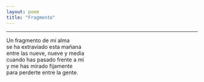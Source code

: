 ```yaml
---
layout: poem
title: "Fragmento"
---
```


-----

Un fragmento de mi alma<br>
se ha extraviado esta mañana<br>
entre las nueve, nueve y media<br>
cuando has pasado frente a mí<br>
y me has mirado fijamente<br>
para perderte entre la gente.
